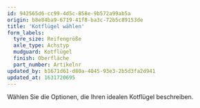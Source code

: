 ```yaml
---
id: 942565d6-cc99-4d5c-858e-9b572a99ab5a
origin: b8e84ba9-6719-41f8-ba3c-72b5c89153de
title: 'Kotflügel wählen'
form_labels:
  tyre_size: Reifengröße
  axle_type: Achstyp
  mudguard: Kotflügel
  finish: Oberfläche
  part_number: Artikelnr
updated_by: b1671d61-d80a-4045-93e3-2b5d3fa2d941
updated_at: 1631720695
---
```

Wählen Sie die Optionen, die Ihren idealen Kotflügel beschreiben.